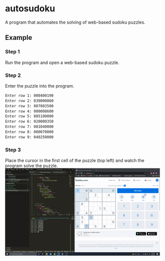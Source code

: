 # autosudoku
A program that automates the solving of web-based sudoku puzzles.

## Example
### Step 1
Run the program and open a web-based sudoku puzzle.
### Step 2
Enter the puzzle into the program.
```bash
Enter row 1: 000400190
Enter row 2: 030000860
Enter row 3: 007083500
Enter row 4: 000008600
Enter row 5: 805100000
Enter row 6: 020000350
Enter row 7: 081040000
Enter row 8: 000070000
Enter row 9: 040250000
```
### Step 3
Place the cursor in the first cell of the puzzle (top left) and watch the program solve the puzzle.
![example gif](sudokusolvergif.gif)